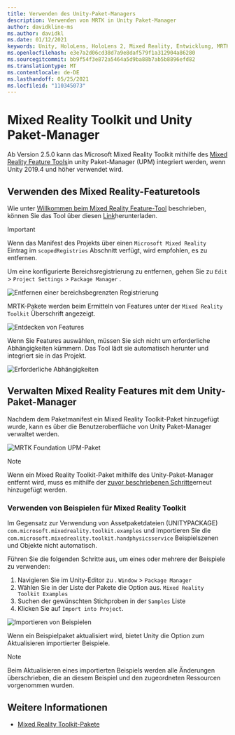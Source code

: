 ```yaml
---
title: Verwenden des Unity-Paket-Managers
description: Verwenden von MRTK in Unity Paket-Manager
author: davidkline-ms
ms.author: davidkl
ms.date: 01/12/2021
keywords: Unity, HoloLens, HoloLens 2, Mixed Reality, Entwicklung, MRTK-Pakete,
ms.openlocfilehash: e3e7a2d06cd38d7a9e8daf579f1a312904a86280
ms.sourcegitcommit: bb9f54f3e872a5464a5d9ba88b7ab5b8896efd82
ms.translationtype: MT
ms.contentlocale: de-DE
ms.lasthandoff: 05/25/2021
ms.locfileid: "110345073"
---
```

# <a name="mixed-reality-toolkit-and-unity-package-manager"></a>Mixed Reality Toolkit und Unity Paket-Manager

Ab Version 2.5.0 kann das Microsoft Mixed Reality Toolkit mithilfe des [Mixed Reality Feature Tools](/windows/mixed-reality/develop/unity/welcome-to-mr-feature-tool)in unity Paket-Manager (UPM) integriert werden, wenn Unity 2019.4 und höher verwendet wird.

## <a name="using-the-mixed-reality-feature-tool"></a>Verwenden des Mixed Reality-Featuretools

Wie unter [Willkommen beim Mixed Reality Feature-Tool](/windows/mixed-reality/develop/unity/welcome-to-mr-feature-tool) beschrieben, können Sie das Tool über diesen [Link](https://aka.ms/MRFeatureTool)herunterladen.

> [!IMPORTANT]
> Wenn das Manifest des Projekts über einen `Microsoft Mixed Reality` Eintrag im `scopedRegistries` Abschnitt verfügt, wird empfohlen, es zu entfernen.
>
> Um eine konfigurierte Bereichsregistrierung zu entfernen, gehen Sie zu `Edit`  >  `Project Settings`  >  `Package Manager` .
>
> ![Entfernen einer bereichsbegrenzten Registrierung](../features/images/packaging/RemoveScopedRegistry.png)

MRTK-Pakete werden beim Ermitteln von Features unter der `Mixed Reality Toolkit` Überschrift angezeigt.

![Entdecken von Features](../features/images/packaging/DiscoverFeatures.png)

Wenn Sie Features auswählen, müssen Sie sich nicht um erforderliche Abhängigkeiten kümmern. Das Tool lädt sie automatisch herunter und integriert sie in das Projekt.

![Erforderliche Abhängigkeiten](../features/images/packaging/RequiredDependencies.png)

## <a name="managing-mixed-reality-features-with-the-unity-package-manager"></a>Verwalten Mixed Reality Features mit dem Unity-Paket-Manager

Nachdem dem Paketmanifest ein Mixed Reality Toolkit-Paket hinzugefügt wurde, kann es über die Benutzeroberfläche von Unity Paket-Manager verwaltet werden.

![MRTK Foundation UPM-Paket](../features/images/packaging/MRTK_FoundationUPM.png)

> [!NOTE]
> Wenn ein Mixed Reality Toolkit-Paket mithilfe des Unity-Paket-Manager entfernt wird, muss es mithilfe der [zuvor beschriebenen Schritte](#using-the-mixed-reality-feature-tool)erneut hinzugefügt werden.

### <a name="using-mixed-reality-toolkit-examples"></a>Verwenden von Beispielen für Mixed Reality Toolkit

Im Gegensatz zur Verwendung von Assetpaketdateien (UNITYPACKAGE) `com.microsoft.mixedreality.toolkit.examples` und importieren Sie die `com.microsoft.mixedreality.toolkit.handphysicsservice` Beispielszenen und Objekte nicht automatisch.

Führen Sie die folgenden Schritte aus, um eines oder mehrere der Beispiele zu verwenden:

1. Navigieren Sie im Unity-Editor zu . `Window` > `Package Manager`
1. Wählen Sie in der Liste der Pakete die Option aus. `Mixed Reality Toolkit Examples`
1. Suchen der gewünschten Stichproben in der `Samples` Liste
1. Klicken Sie auf `Import into Project`.

![Importieren von Beispielen](../features/images/packaging/MRTK_ExamplesUpm.png)

Wenn ein Beispielpaket aktualisiert wird, bietet Unity die Option zum Aktualisieren importierter Beispiele.

> [!NOTE]
> Beim Aktualisieren eines importierten Beispiels werden alle Änderungen überschrieben, die an diesem Beispiel und den zugeordneten Ressourcen vorgenommen wurden.

## <a name="see-also"></a>Weitere Informationen

- [Mixed Reality Toolkit-Pakete](../packages/mrtk-packages.md)